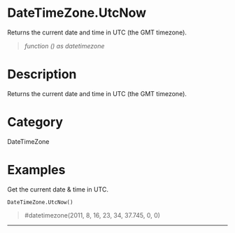 ﻿# DateTimeZone.UtcNow
Returns the current date and time in UTC (the GMT timezone).
> _function () as datetimezone_
# Description 
Returns the current date and time in UTC (the GMT timezone).

# Category 
DateTimeZone
# Examples 
Get the current date & time in UTC.
```
DateTimeZone.UtcNow()
```
> #datetimezone(2011, 8, 16, 23, 34, 37.745, 0, 0)
***
